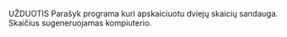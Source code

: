 UŽDUOTIS
Parašyk programa kuri apskaiciuotu dviejų skaicių sandauga. Skaičius sugeneruojamas kompiuterio.
